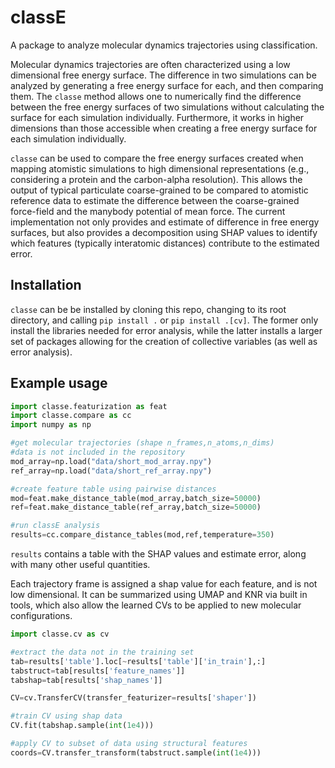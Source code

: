 # classE

A package to analyze molecular dynamics trajectories using classification.

Molecular dynamics trajectories are often characterized using a low dimensional
free energy surface. The difference in two simulations can be analyzed by
generating a free energy surface for each, and then comparing them. The `classe`
method allows one to numerically find the difference between the free energy
surfaces of two simulations without calculating the surface for each simulation
individually. Furthermore, it works in higher dimensions than those accessible
when creating a free energy surface for each simulation individually.

`classe` can be used to compare the free energy surfaces created when mapping
atomistic simulations to high dimensional representations (e.g., considering a
protein and the carbon-alpha resolution). This allows the output of typical
particulate coarse-grained to be compared to atomistic reference data to
estimate the difference between the coarse-grained force-field and the manybody
potential of mean force. The current implementation not only provides and
estimate of difference in free energy surfaces, but also provides a
decomposition using SHAP values to identify which features (typically
interatomic distances) contribute to the estimated error.

## Installation

`classe` can be be installed by cloning this repo, changing to its root
directory, and calling `pip install .` or `pip install .[cv]`. The former only
install the libraries needed for error analysis, while the latter installs a larger
set of packages allowing for the creation of collective variables (as well as
error analysis).

## Example usage
```python
import classe.featurization as feat
import classe.compare as cc
import numpy as np

#get molecular trajectories (shape n_frames,n_atoms,n_dims)
#data is not included in the repository
mod_array=np.load("data/short_mod_array.npy")
ref_array=np.load("data/short_ref_array.npy")

#create feature table using pairwise distances
mod=feat.make_distance_table(mod_array,batch_size=50000)
ref=feat.make_distance_table(ref_array,batch_size=50000)

#run classE analysis
results=cc.compare_distance_tables(mod,ref,temperature=350)
```
`results` contains a table with the SHAP values and estimate error, along with many
other useful quantities. 

Each trajectory frame is assigned a shap value for each feature, and is not low
dimensional. It can be summarized using UMAP and KNR via built in tools, which
also allow the learned CVs to be applied to new molecular configurations.
```python
import classe.cv as cv

#extract the data not in the training set
tab=results['table'].loc[~results['table']['in_train'],:]
tabstruct=tab[results['feature_names']]
tabshap=tab[results['shap_names']]

CV=cv.TransferCV(transfer_featurizer=results['shaper'])

#train CV using shap data
CV.fit(tabshap.sample(int(1e4)))

#apply CV to subset of data using structural features
coords=CV.transfer_transform(tabstruct.sample(int(1e4)))
```

